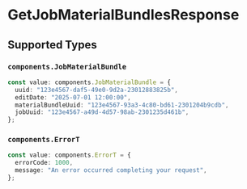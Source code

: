 # GetJobMaterialBundlesResponse


## Supported Types

### `components.JobMaterialBundle`

```typescript
const value: components.JobMaterialBundle = {
  uuid: "123e4567-daf5-49e0-9d2a-23012883825b",
  editDate: "2025-07-01 12:00:00",
  materialBundleUuid: "123e4567-93a3-4c80-bd61-2301204b9cdb",
  jobUuid: "123e4567-a49d-4d57-98ab-2301235d461b",
};
```

### `components.ErrorT`

```typescript
const value: components.ErrorT = {
  errorCode: 1000,
  message: "An error occurred completing your request",
};
```

